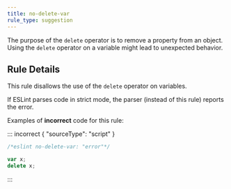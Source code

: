 ```yaml
---
title: no-delete-var
rule_type: suggestion
---
```


The purpose of the `delete` operator is to remove a property from an object. Using the `delete` operator on a variable might lead to unexpected behavior.

## Rule Details

This rule disallows the use of the `delete` operator on variables.

If ESLint parses code in strict mode, the parser (instead of this rule) reports the error.

Examples of **incorrect** code for this rule:

::: incorrect { "sourceType": "script" }

```js
/*eslint no-delete-var: "error"*/

var x;
delete x;
```

:::
